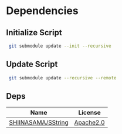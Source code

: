 # Dependencies

## Initialize Script

```bash
 git submodule update --init --recursive
```

## Update Script

```bash
 git submodule update --recursive --remote
```

## Deps

| Name                                                        | License                                                              |
|-------------------------------------------------------------|----------------------------------------------------------------------|
| [SHIINASAMA/SString](https://github.com/shiinasama/sstring) | [Apache2.0](https://github.com/SHIINASAMA/SString/blob/main/license) |